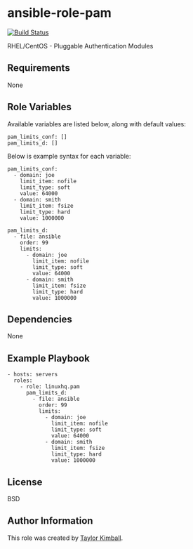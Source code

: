 # ansible-role-pam

[![Build Status](https://travis-ci.org/linuxhq/ansible-role-pam.svg?branch=master)](https://travis-ci.org/linuxhq/ansible-role-pam)

RHEL/CentOS - Pluggable Authentication Modules

## Requirements

None

## Role Variables

Available variables are listed below, along with default values:

    pam_limits_conf: []
    pam_limits_d: []

Below is example syntax for each variable:

    pam_limits_conf:
      - domain: joe
        limit_item: nofile
        limit_type: soft
        value: 64000
      - domain: smith
        limit_item: fsize
        limit_type: hard
        value: 1000000

    pam_limits_d:
      - file: ansible
        order: 99
        limits:
          - domain: joe
            limit_item: nofile
            limit_type: soft
            value: 64000
          - domain: smith
            limit_item: fsize
            limit_type: hard
            value: 1000000

## Dependencies

None

## Example Playbook

    - hosts: servers
      roles:
        - role: linuxhq.pam
          pam_limits_d:
            - file: ansible
              order: 99
              limits:
                - domain: joe
                  limit_item: nofile
                  limit_type: soft
                  value: 64000
                - domain: smith
                  limit_item: fsize
                  limit_type: hard
                  value: 1000000

## License

BSD

## Author Information

This role was created by [Taylor Kimball](http://www.linuxhq.org).
